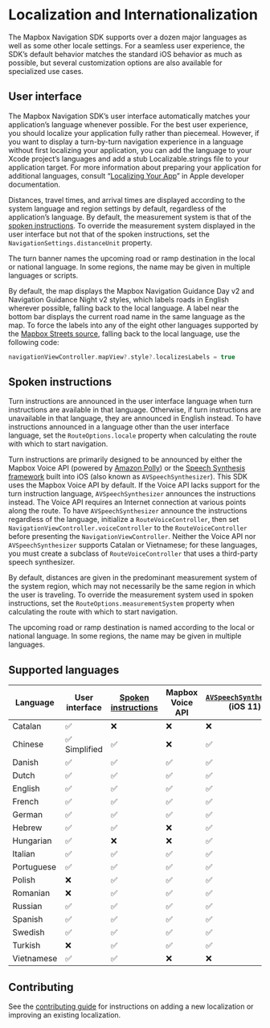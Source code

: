 # Localization and Internationalization

The Mapbox Navigation SDK supports over a dozen major languages as well as some other locale settings. For a seamless user experience, the SDK’s default behavior matches the standard iOS behavior as much as possible, but several customization options are also available for specialized use cases.

## User interface

The Mapbox Navigation SDK’s user interface automatically matches your application’s language whenever possible. For the best user experience, you should localize your application fully rather than piecemeal. However, if you want to display a turn-by-turn navigation experience in a language without first localizing your application, you can add the language to your Xcode project’s languages and add a stub Localizable.strings file to your application target. For more information about preparing your application for additional languages, consult “[Localizing Your App](https://developer.apple.com/library/content/documentation/MacOSX/Conceptual/BPInternational/LocalizingYourApp/LocalizingYourApp.html)” in Apple developer documentation.

Distances, travel times, and arrival times are displayed according to the system language and region settings by default, regardless of the application’s language. By default, the measurement system is that of the [spoken instructions](#spoken-instructions). To override the measurement system displayed in the user interface but not that of the spoken instructions, set the `NavigationSettings.distanceUnit` property.

The turn banner names the upcoming road or ramp destination in the local or national language. In some regions, the name may be given in multiple languages or scripts.

By default, the map displays the Mapbox Navigation Guidance Day v2 and Navigation Guidance Night v2 styles, which labels roads in English wherever possible, falling back to the local language. A label near the bottom bar displays the current road name in the same language as the map. To force the labels into any of the eight other languages supported by the [Mapbox Streets source](https://www.mapbox.com/vector-tiles/mapbox-streets-v7/#overview), falling back to the local language, use the following code:

```swift
navigationViewController.mapView?.style?.localizesLabels = true
```

## Spoken instructions

Turn instructions are announced in the user interface language when turn instructions are available in that language. Otherwise, if turn instructions are unavailable in that language, they are announced in English instead. To have instructions announced in a language other than the user interface language, set the `RouteOptions.locale` property when calculating the route with which to start navigation.

Turn instructions are primarily designed to be announced by either the Mapbox Voice API (powered by [Amazon Polly](https://docs.aws.amazon.com/polly/latest/dg/SupportedLanguage.html)) or the [Speech Synthesis framework][iossynth] built into iOS (also known as `AVSpeechSynthesizer`). This SDK uses the Mapbox Voice API by default. If the Voice API lacks support for the turn instruction language, `AVSpeechSynthesizer` announces the instructions instead. The Voice API requires an Internet connection at various points along the route. To have `AVSpeechSynthesizer` announce the instructions regardless of the language, initialize a `RouteVoiceController`, then set `NavigationViewController.voiceController` to the `RouteVoiceController` before presenting the `NavigationViewController`. Neither the Voice API nor `AVSpeechSynthesizer` supports Catalan or Vietnamese; for these languages, you must create a subclass of `RouteVoiceController` that uses a third-party speech synthesizer.

By default, distances are given in the predominant measurement system of the system region, which may not necessarily be the same region in which the user is traveling. To override the measurement system used in spoken instructions, set the `RouteOptions.measurementSystem` property when calculating the route with which to start navigation.

The upcoming road or ramp destination is named according to the local or national language. In some regions, the name may be given in multiple languages.

## Supported languages

| Language   | User interface | [Spoken instructions][osrmti] | Mapbox Voice API | [`AVSpeechSynthesizer`][iossynth]<br>(iOS 11)
|------------|----------------|-------------------------------|-----------------------|----------------------------------
| Catalan    | ✅              | ❌                             | ❌                     | ❌
| Chinese    | ✅ Simplified   | ✅                             | ❌                     | ✅
| Danish     | ✅              | ✅                             | ✅                     | ✅
| Dutch      | ✅              | ✅                             | ✅                     | ✅
| English    | ✅              | ✅                             | ✅                     | ✅
| French     | ✅              | ✅                             | ✅                     | ✅
| German     | ✅              | ✅                             | ✅                     | ✅
| Hebrew     | ✅              | ✅                             | ❌                     | ✅
| Hungarian  | ✅              | ❌                             | ❌                     | ✅
| Italian    | ✅              | ✅                             | ✅                     | ✅
| Portuguese | ✅              | ✅                             | ✅                     | ✅
| Polish     | ❌              | ✅                             | ✅                     | ✅
| Romanian   | ❌              | ✅                             | ✅                     | ✅
| Russian    | ✅              | ✅                             | ✅                     | ✅
| Spanish    | ✅              | ✅                             | ✅                     | ✅
| Swedish    | ✅              | ✅                             | ✅                     | ✅
| Turkish    | ❌              | ✅                             | ✅                     | ✅
| Vietnamese | ✅              | ✅                             | ❌                     | ❌

## Contributing

See the [contributing guide](https://github.com/mapbox/mapbox-navigation-ios/blob/master/CONTRIBUTING.md#adding-or-updating-a-localization) for instructions on adding a new localization or improving an existing localization.

[osrmti]: https://github.com/Project-OSRM/osrm-text-instructions/
[iossynth]: https://developer.apple.com/documentation/avfoundation/speech_synthesis
